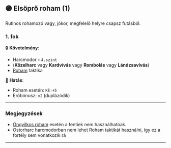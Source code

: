 ## 🟣 Elsöprő roham (1)

Rutinos rohamozó vagy, jókor, megfelelő helyre csapsz futásból.

### 1. fok

🔒 **Követelmény**:
- Harcmodor  **-** `4.szint`
- (**Közelharc** vagy **Kardvívás** vagy **Rombolás** vagy **Lándzsavívás**)
- [Roham](../065_02_harci_taktikak.md#roham-taktika) taktika

🌟 **Hatás**:
- Roham esetén: `KÉ:+5`
- Erőbónusz: `x2` (duplázódik)

---
### Megjegyzések

- [Öngyilkos roham](../065_02_harci_taktikak.md#öngyilkos-roham-taktika) esetén a fentiek nem használhatóak.
- Ostorharc harcmodorban nem lehet Roham taktikát használni, így ez a fortély sem vonatkozik rá

---
